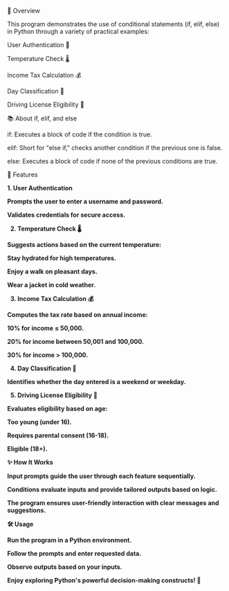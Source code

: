 🚀 Overview

This program demonstrates the use of conditional statements (if, elif, else) in Python through a variety of practical examples:

User Authentication 🔐

Temperature Check 🌡️

Income Tax Calculation 💰

Day Classification 📅

Driving License Eligibility 🚗

📚 About if, elif, and else

if: Executes a block of code if the condition is true.

elif: Short for "else if," checks another condition if the previous one is false.

else: Executes a block of code if none of the previous conditions are true.

🔑 Features

<b>1. User Authentication <b>

Prompts the user to enter a username and password.

Validates credentials for secure access.

2. Temperature Check 🌡️

Suggests actions based on the current temperature:

Stay hydrated for high temperatures.

Enjoy a walk on pleasant days.

Wear a jacket in cold weather.

3. Income Tax Calculation 💰

Computes the tax rate based on annual income:

10% for income ≤ 50,000.

20% for income between 50,001 and 100,000.

30% for income > 100,000.

4. Day Classification 📅

Identifies whether the day entered is a weekend or weekday.

5. Driving License Eligibility 🚗

Evaluates eligibility based on age:

Too young (under 16).

Requires parental consent (16-18).

Eligible (18+).

✨ How It Works

Input prompts guide the user through each feature sequentially.

Conditions evaluate inputs and provide tailored outputs based on logic.

The program ensures user-friendly interaction with clear messages and suggestions.

🛠️ Usage

Run the program in a Python environment.

Follow the prompts and enter requested data.

Observe outputs based on your inputs.

Enjoy exploring Python's powerful decision-making constructs! 🐍
